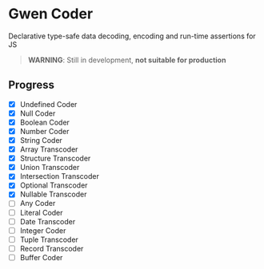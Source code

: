 # Gwen Coder

Declarative type-safe data decoding, encoding and run-time assertions for JS

> __WARNING__: Still in development, __not suitable for production__

## Progress

- [x] Undefined Coder
- [x] Null Coder
- [x] Boolean Coder
- [x] Number Coder
- [x] String Coder
- [x] Array Transcoder
- [x] Structure Transcoder
- [x] Union Transcoder
- [x] Intersection Transcoder
- [x] Optional Transcoder
- [x] Nullable Transcoder
- [ ] Any Coder
- [ ] Literal Coder
- [ ] Date Transcoder
- [ ] Integer Coder
- [ ] Tuple Transcoder
- [ ] Record Transcoder
- [ ] Buffer Coder
